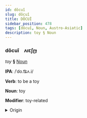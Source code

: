 ```yaml
---
id: dôcuî
slug: dôcuî
title: DÔCUÎ
sidebar_position: 478
tags: [dôcuî, Noun, Austro-Asiatic]
description: toy § Noun
---
```


### dôcuî&emsp;<span kind="abugida">ʌıꞇʃɽɟ</span>

*toy* **§** [Noun](../../tags/Noun)

**IPA**: /ˈdo.t͡ɕʌ.i/

**Verb**: to be a toy

**Noun**: toy

**Modifier**: toy-related

<details>
    <summary>Origin</summary>
    Vietnamese đồ chơi [ʔɗo˨˩ t͡ɕəːj˧˧]<br/>
    <em>Austro-Asiatic Language Family</em>
</details>